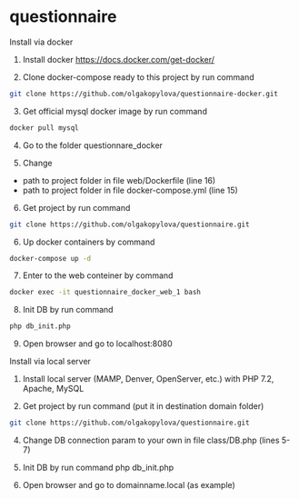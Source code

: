 # questionnaire
Install via docker

1. Install docker
https://docs.docker.com/get-docker/

2. Clone docker-compose ready to this project by run command
```bash
git clone https://github.com/olgakopylova/questionnaire-docker.git
```

3. Get official mysql docker image by run command
```bash
docker pull mysql
```

4. Go to the folder questionnare_docker

5. Change
- path to project folder in file web/Dockerfile (line 16)
- path to project folder in file docker-compose.yml (line 15)

6. Get project by run command
```bash
git clone https://github.com/olgakopylova/questionnaire.git
```

6. Up docker containers by command
```bash
docker-compose up -d
```

7. Enter to the web conteiner by command
```bash
docker exec -it questionnaire_docker_web_1 bash
```

8. Init DB by run command
```bash
php db_init.php
```

9. Open browser and go to localhost:8080

Install via local server

1. Install local server (MAMP, Denver, OpenServer, etc.) with PHP 7.2, Apache, MySQL

2. Get project by run command (put it in destination domain folder)
```bash
git clone https://github.com/olgakopylova/questionnaire.git
```

4. Change DB connection param to your own in file class/DB.php (lines 5-7)

5. Init DB by run command
php db_init.php

6. Open browser and go to domainname.local (as example) 
